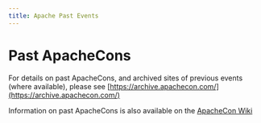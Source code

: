```yaml
---
title: Apache Past Events
---
```


# Past ApacheCons

For details on past ApacheCons, and archived sites of previous
events (where available), please see
[https://archive.apachecon.com/](https://archive.apachecon.com/)

Information on past ApacheCons is also available on the
[ApacheCon Wiki](https://cwiki.apache.org/confluence/display/apachecon/)
